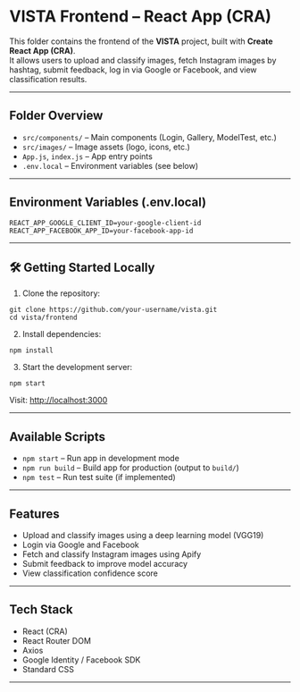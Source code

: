 # VISTA Frontend – React App (CRA)

This folder contains the frontend of the **VISTA** project, built with **Create React App (CRA)**.  
It allows users to upload and classify images, fetch Instagram images by hashtag, submit feedback, log in via Google or Facebook, and view classification results.

------------------------------------------------------------

## Folder Overview

- `src/components/` – Main components (Login, Gallery, ModelTest, etc.)
- `src/images/` – Image assets (logo, icons, etc.)
- `App.js`, `index.js` – App entry points
- `.env.local` – Environment variables (see below)

------------------------------------------------------------

##  Environment Variables (.env.local)

```
REACT_APP_GOOGLE_CLIENT_ID=your-google-client-id  
REACT_APP_FACEBOOK_APP_ID=your-facebook-app-id  
```

------------------------------------------------------------

## 🛠️ Getting Started Locally

1. Clone the repository:

```
git clone https://github.com/your-username/vista.git  
cd vista/frontend
```

2. Install dependencies:

```
npm install
```

3. Start the development server:

```
npm start
```

Visit: [http://localhost:3000](http://localhost:3000)

------------------------------------------------------------

##  Available Scripts

- `npm start` – Run app in development mode  
- `npm run build` – Build app for production (output to `build/`)  
- `npm test` – Run test suite (if implemented)

------------------------------------------------------------

##  Features

- Upload and classify images using a deep learning model (VGG19)
- Login via Google and Facebook
- Fetch and classify Instagram images using Apify
- Submit feedback to improve model accuracy
- View classification confidence score

------------------------------------------------------------

## Tech Stack

- React (CRA)  
- React Router DOM  
- Axios  
- Google Identity / Facebook SDK  
- Standard CSS

------------------------------------------------------------

